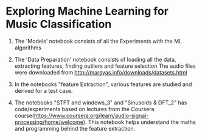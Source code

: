 # Exploring Machine Learning for Music Classification

1) The 'Models' notebook consists of all the Experiments with the ML algorithms

2) The 'Data Preparation' notebook consists of loading all the data, extracting features, finding outliers and feature selection
The audio files were downloaded from http://marsyas.info/downloads/datasets.html

3) In the notebooks "feature Extraction", various features are studied and derived for a test case.

4) The notebooks "STFT and windows_3" and "Sinusoids & DFT_2" has code/experiments based on lectures from the Coursera course(https://www.coursera.org/learn/audio-signal-processing/home/welcome). 
This notebook helps understand the maths and programming behind the feature extraction. 
